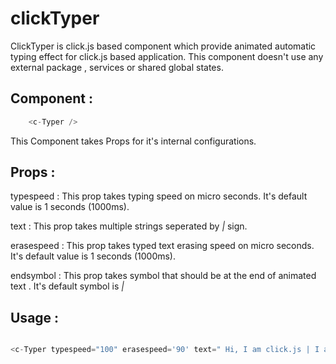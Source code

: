 # clickTyper


 ClickTyper is click.js based component which provide animated automatic typing effect for click.js based application.
 This component doesn't use any external package , services or shared global states.
 
 ## Component :
 
 ```js
     <c-Typer />
 ```
 
 This Component takes Props for it's internal configurations.
 
 ## Props :
 
   typespeed   : This prop takes typing speed on micro seconds. It's default value is 1 seconds (1000ms).
     
   text        : This prop takes multiple strings seperated by *|* sign.
     
   erasespeed  : This prop takes typed text erasing speed on micro seconds. It's default value is 1 seconds (1000ms).
   
   endsymbol   : This prop takes symbol that should be at the end of animated text . It's default symbol is *|*

    
## Usage :
 
 ```js
 
 <c-Typer typespeed="100" erasespeed='90' text=" Hi, I am click.js | I am click typed component | I was created by Nirikshan Bhusal"/>
 
 ```
